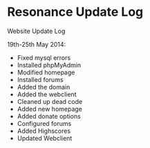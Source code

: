 Resonance Update Log
====================
Website Update Log

19th-25th May 2014:

- Fixed mysql errors
- Installed phpMyAdmin
- Modified homepage
- Installed forums
- Added the domain
- Added the webclient
- Cleaned up dead code
- Added new homepage
- Added donate options
- Configured forums
- Added Highscores
- Updated Webclient
